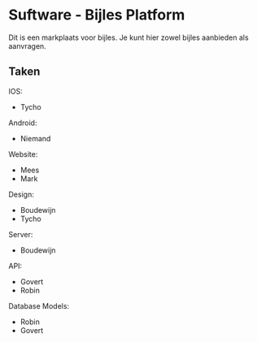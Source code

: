 # Suftware - Bijles Platform
Dit is een markplaats voor bijles. Je kunt hier zowel bijles aanbieden als
aanvragen.

## Taken
IOS:
- Tycho

Android:
- Niemand

Website:
- Mees
- Mark

Design:
- Boudewijn
- Tycho

Server:
- Boudewijn

API:
- Govert
- Robin

Database Models:
- Robin
- Govert


